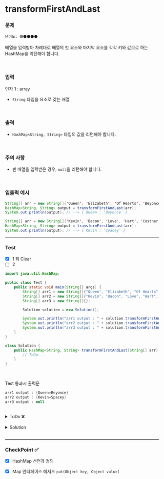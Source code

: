 # transformFirstAndLast

### 문제 
`난이도: 🟢⚫️⚫️⚫️⚫️`

배열을 입력받아 차례대로 배열의 첫 요소와 마지막 요소를 각각 키와 값으로 하는 HashMap을 리턴해야 합니다.

<br>

### 입력

인자 1 : array

- `String` 타입을 요소로 갖는 배열

<br>

### 출력

- `HashMap<String, String>` 타입의 값을 리턴해야 합니다.

<br>

### 주의 사항

- 빈 배열을 입력받은 경우, `null`을 리턴해야 합니다.

<br>

### 입출력 예시

```Java
String[] arr = new String[]{'Queen', 'Elizabeth', 'Of Hearts', 'Beyonce'};
HashMap<String, String> output = transformFirstAndLast(arr);
System.out.println(output); // --> { Queen : 'Beyonce' }

String[] arr = new String[]{'Kevin', 'Bacon', 'Love', 'Hart', 'Costner', 'Spacey'};
HashMap<String, String> output = transformFirstAndLast(arr);
System.out.println(output); // --> { Kevin : 'Spacey' }
```

---

### Test

- [x] 1 회 Clear
- [ ] 2 

```java
import java.util.HashMap;

public class Test {
    public static void main(String[] args) {
        String[] arr1 = new String[]{"Queen", "Elizabeth", "Of Hearts", "Beyonce"};
        String[] arr2 = new String[]{"Kevin", "Bacon", "Love", "Hart", " Costner", "Spacey"};
        String[] arr3 = new String[]{};

        Solution solution = new Solution();

        System.out.println("arr1 output : " + solution.transformFirstAndLast(arr1));
        System.out.println("arr2 output : " + solution.transformFirstAndLast(arr2));
        System.out.println("arr3 output : " + solution.transformFirstAndLast(arr3));
    }
}

class Solution {
    public HashMap<String, String> transformFirstAndLast(String[] arr) {
        // ToDo...
    }
}
```

<br>

Test 통과시 출력문
```java
arr1 output : {Queen=Beyonce}
arr2 output : {Kevin=Spacey}
arr3 output : null
```

<br>

<details>
    <summary>ToDo ❌</summary>

- [x] Test Clear!
- [x] CheckPoint 작성! 
</details>

<br>

<details>
    <summary>Solution</summary>

```java
class Solution {
    public HashMap<String, String> transformFirstAndLast(String[] arr) {
        if(arr.length == 0) return null;
        HashMap<String, String> result = new HashMap<>();
        result.put(arr[0], arr[arr.length - 1]);
        return result;
    }
}
```
</details>

<br>

---

### CheckPoint ✅

- [x] HashMap 선언과 정의
- [x] Map 인터페이스 메서드 `put(Object key, Object value)`


